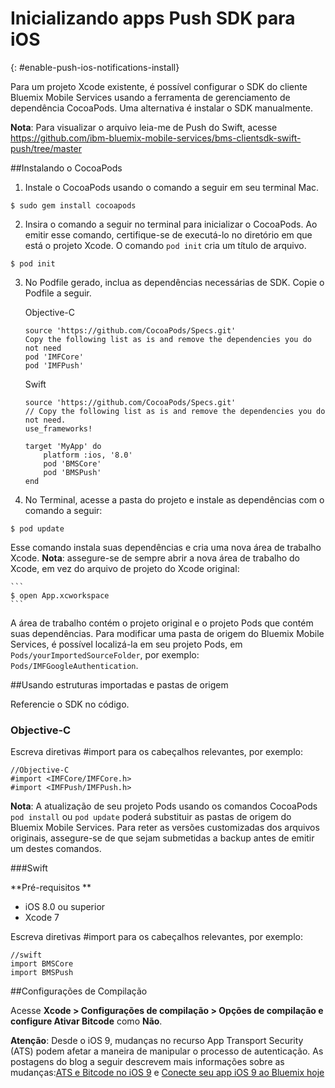 # Inicializando apps Push SDK para iOS
{: #enable-push-ios-notifications-install}

Para um projeto Xcode existente, é possível configurar o SDK do cliente Bluemix
Mobile Services usando a ferramenta de gerenciamento de dependência CocoaPods. Uma alternativa é instalar o SDK manualmente.

**Nota**: Para visualizar o arquivo leia-me de Push do Swift,
acesse https://github.com/ibm-bluemix-mobile-services/bms-clientsdk-swift-push/tree/master

##Instalando o CocoaPods

1. Instale o CocoaPods usando o comando a seguir em seu terminal Mac.
```
$ sudo gem install cocoapods
```
2. Insira o comando a seguir no terminal para inicializar o CocoaPods. Ao emitir
esse comando, certifique-se de executá-lo no diretório em que está o projeto Xcode. O
comando `pod init` cria um título de arquivo.  
```
$ pod init
```
3. No Podfile gerado, inclua as dependências necessárias de SDK. Copie o Podfile a
seguir.

   Objective-C

    ```
    source 'https://github.com/CocoaPods/Specs.git'
	Copy the following list as is and remove the dependencies you do not need
	pod 'IMFCore'
	pod 'IMFPush'
	```

   Swift

	```
	source 'https://github.com/CocoaPods/Specs.git'
	// Copy the following list as is and remove the dependencies you do not need.
	use_frameworks!

	target 'MyApp' do
	    platform :ios, '8.0'
	    pod 'BMSCore'
	    pod 'BMSPush'
	end
	```
3. No Terminal, acesse a pasta do projeto e instale as dependências
com o comando a seguir:
```
$ pod update
```
Esse comando instala suas dependências e cria uma nova área de trabalho Xcode.  **Nota**: assegure-se de sempre abrir a nova área de trabalho do Xcode,
em vez do arquivo de projeto do Xcode original:

	```
	$ open App.xcworkspace
	```
A área de trabalho contém o projeto original e o projeto Pods que contém suas
dependências. Para modificar uma pasta de origem do Bluemix Mobile Services, é possível
localizá-la em seu projeto Pods, em `Pods/yourImportedSourceFolder`,
por exemplo: `Pods/IMFGoogleAuthentication`.

##Usando estruturas importadas e pastas de origem

Referencie o SDK no código.


### Objective-C

Escreva diretivas #import para os cabeçalhos relevantes, por exemplo:

```
//Objective-C
#import <IMFCore/IMFCore.h>
#import <IMFPush/IMFPush.h>
```

**Nota**: A atualização de seu projeto Pods usando os comandos
CocoaPods `pod install` ou `pod update` poderá
substituir as pastas de origem do Bluemix Mobile Services. Para reter as versões
customizadas dos arquivos originais, assegure-se de que sejam submetidas a backup antes de emitir um destes
comandos.

###Swift

**Pré-requisitos
**

- iOS 8.0 ou superior
- Xcode 7


Escreva diretivas #import para os cabeçalhos relevantes, por exemplo:

```
//swift
import BMSCore
import BMSPush
```


##Configurações de Compilação

Acesse **Xcode > Configurações de compilação > Opções de compilação e
configure Ativar Bitcode** como **Não**.

**Atenção**: Desde o iOS 9, mudanças no recurso App Transport
Security (ATS) podem afetar a maneira de manipular o processo de autenticação. As
postagens do blog a seguir descrevem mais informações sobre as
mudanças:[ATS
e Bitcode no iOS 9](https://developer.ibm.com/mobilefirstplatform/2015/09/09/ats-and-bitcode-in-ios9/) e
[Conecte
seu app iOS 9 ao Bluemix hoje](https://developer.ibm.com/bluemix/2015/09/16/connect-your-ios-9-app-to-bluemix/)
